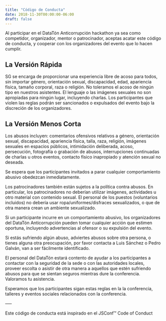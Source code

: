 ```yaml
---
title: "Código de Conducta"
date: 2018-11-30T00:00:00-06:00
draft: false
---
```


Al participar en el DataTón Anticorrupción hackathon ya sea como competidor, organizador, mentor o patrocinador, aceptas acatar este código de conducta, y cooperar con los organizadores del evento que lo hacen cumplir.

## La Versión Rápida

SG se encarga de proporcionar una experiencia libre de acoso para todos, sin importar género, orientación sexual, discapacidad, edad, apariencia física, tamaño corporal, raza o religión. No toleramos el acoso de ningún tipo en nuestros asistentes. El lenguaje o las imágenes sexuales no son apropiadas para ningún lugar, incluyendo charlas. Los participantes que violen las reglas podrán ser sancionados o expulsados del evento bajo la discreción de los organizadores.

## La Versión Menos Corta

Los abusos incluyen: comentarios ofensivos relativos a género, orientación sexual, discapacidad, apariencia física, talla, raza, religión, imágenes sexuales en espacios públicos, intimidación deliberada, acoso, persecución, fotografía o grabación de abusos, interrupciones continuadas de charlas u otros eventos, contacto físico inapropiado y atención sexual no deseada.

Se espera que los participantes invitados a parar cualquier comportamiento abusivo obedezcan inmediatamente.

Los patrocinadores también están sujetos a la política contra abusos. En particular, los patrocinadores no deberían utilizar imágenes, actividades u otro material con contenido sexual. El personal de los puestos (voluntarios incluidos) no debería usar ropa/uniformes/disfraces sexualizados, o que de otra manera crean un ambiente sexualizado.

Si un participante incurre en un comportamiento abusivo, los organizadores del DataTón Anticorrupción pueden tomar cualquier acción que estimen oportuna, incluyendo advertencias al ofensor o su expulsión del evento.

Si estás sufriendo algún abuso, adviertes abusos sobre otra persona, o tienes alguna otra preocupación, por favor contacta a Luis Sánchez o Pedro Galván, van a ser fácilmente identificado.

El personal del DataTón estará contento de ayudar a los participantes a contactar con la seguridad de la sede o con las autoridades locales, proveer escolta o asistir de otra manera a aquellos que estén sufriendo abusos para que se sientan seguros mientras dure la conferencia. Valoramos tu asistencia.

Esperamos que los participantes sigan estas reglas en la la conferencia, talleres y eventos sociales relacionados con la conferencia.

—–

Este código de conducta está inspirado en el JSConf™ Code of Conduct
